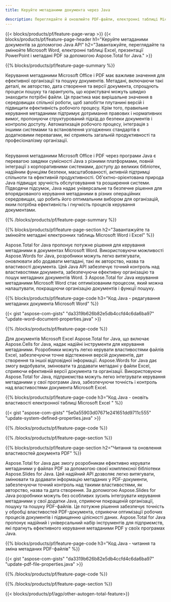 ```yaml
---
title: Керуйте метаданими документа через Java  

description: Переглядайте й оновлюйте PDF-файли, електронні таблиці Microsoft Excel, презентації PowerPoint і метадані документів Word за допомогою програми Java.
---
```


{{< blocks/products/pf/feature-page-wrap >}}
{{< blocks/products/pf/feature-page-header h1="Керуйте метаданими документів за допомогою Java API" h2="Завантажуйте, переглядайте та змінюйте Microsoft Word, електронні таблиці Excel, презентації PowerPoint і метадані PDF за допомогою Aspose.Total for Java." >}}

{{% blocks/products/pf/feature-page-summary %}}

Керування метаданими Microsoft Office і PDF має важливе значення для ефективної організації та пошуку документів.  Метадані, включаючи такі деталі, як авторство, дата створення та версії документа, спрощують процеси пошуку та гарантують, що користувачі можуть швидко знаходити потрібні файли.  Ця практика має вирішальне значення в середовищах спільної роботи, щоб запобігти плутанині версій і підвищити ефективність робочого процесу.  Крім того, правильне керування метаданими підтримує дотримання правових і нормативних вимог, пропонуючи структурований підхід до безпеки документів і контролю доступу.  Автоматизація робочого процесу, інтеграція з іншими системами та встановлення узгоджених стандартів є додатковими перевагами, які сприяють загальній продуктивності та професіоналізму організації.  <br /><br />

Керування метаданими Microsoft Office і PDF через програми Java є перевагою завдяки сумісності Java з різними платформами, повній інтеграції з корпоративними системами, доступу до великих бібліотек, надійним функціям безпеки, масштабованості, активній підтримці спільноти та ефективній продуктивності.  Об'єктно-орієнтована природа Java підвищує зручність обслуговування та розширення системи. Підводячи підсумок, Java надає універсальне та безпечне рішення для впорядкованого керування метаданими в різних операційних середовищах, що робить його оптимальним вибором для організацій, яким потрібна ефективність і гнучкість процесів керування документами.

{{% /blocks/products/pf/feature-page-summary  %}}


{{% blocks/products/pf/feature-page-section  h2="Завантажуйте та змінюйте метадані електронних таблиць Microsoft Word і Excel" %}}

Aspose.Total for Java пропонує потужне рішення для керування метаданими в документах Microsoft Word.  Використовуючи можливості Aspose.Words for Java, розробники можуть легко витягувати, оновлювати або додавати метадані, такі як авторство, назва та властивості документа.  Цей Java API забезпечує точний контроль над властивостями документа, забезпечуючи ефективну організацію та пошук метаданих документів Word. З Aspose.Total for Java керування метаданими Microsoft Word стає оптимізованим процесом, який можна налаштувати, покращуючи організацію документів і функції пошуку.

{{% blocks/products/pf/feature-page-code h3="Код Java - редагування метаданих документа Microsoft Word" %}}

{{< gist "aspose-com-gists" "da3319b626b82e5db4ccfd4c6da6ba97" "update-word-document-properties.java" >}}

{{% /blocks/products/pf/feature-page-code  %}}

Для документів Microsoft Excel Aspose.Total for Java, що включає Aspose.Cells for Java, надає надійні інструменти для керування метаданими.  Розробники можуть легко керувати властивостями файлів Excel, забезпечуючи точне відстеження версій документів, дат створення та іншої відповідної інформації. Aspose.Words for Java дає змогу видобувати, змінювати та додавати метадані у файли Excel, сприяючи ефективній версії документа та організації.  Використовуючи Aspose.Total for Java, підприємства можуть легко інтегрувати керування метаданими у свої програми Java, забезпечуючи точність і контроль над властивостями документа Microsoft Excel.


{{% blocks/products/pf/feature-page-code h3="Код Java - оновіть властивості електронної таблиці Microsoft Excel " %}}

{{< gist "aspose-com-gists" "5e0a55903d07671e241651dd9711c555" "update-system-defined-properties.java" >}}

{{% /blocks/products/pf/feature-page-code  %}}

{{% /blocks/products/pf/feature-page-section %}}


{{% blocks/products/pf/feature-page-section  h2="Читання та оновлення властивостей документа PDF" %}}

Aspose.Total for Java дає змогу розробникам ефективно керувати метаданими у файлах PDF за допомогою своєї комплексної бібліотеки Aspose.Slides for Java.  Цей надійний API дозволяє легко витягувати, змінювати та додавати інформацію метаданих у PDF-документи, забезпечуючи точний контроль над такими властивостями, як авторство, назва та дата створення.  За допомогою Aspose.Slides for Java розробники можуть без особливих зусиль інтегрувати керування метаданими у свої додатки Java, сприяючи покращеній організації, пошуку та пошуку PDF-файлів.  Це потужне рішення забезпечує точність у обробці властивостей PDF-документа, сприяючи оптимізації робочих процесів документів і підвищенню цілісності даних. Aspose.Total for Java пропонує надійний і універсальний набір інструментів для підприємств, які прагнуть ефективного керування метаданими PDF у своїх програмах Java.

{{% blocks/products/pf/feature-page-code h3="Код Java - читання та зміна метаданих PDF-файлів" %}}

{{< gist "aspose-com-gists" "da3319b626b82e5db4ccfd4c6da6ba97" "update-pdf-file-properties.java" >}}

{{% /blocks/products/pf/feature-page-code  %}}

{{% /blocks/products/pf/feature-page-section %}}

{{< blocks/products/pf/agp/other-autogen-total-feature>}}